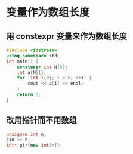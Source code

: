 # 变量作为数组长度

## 用 constexpr 变量来作为数组长度

```c++
#include <iostream>
using namespace std;
int main() {
    constexpr int N{5};
    int a[N]{};
    for (int i{0}; i < 5; ++i) {
        cout << a[i] << endl;
    }
    return 0;
}
```

## 改用指针而不用数组

```c++
unsigned int n;
cin >> n;
int* ptr{new int[n]};
```



